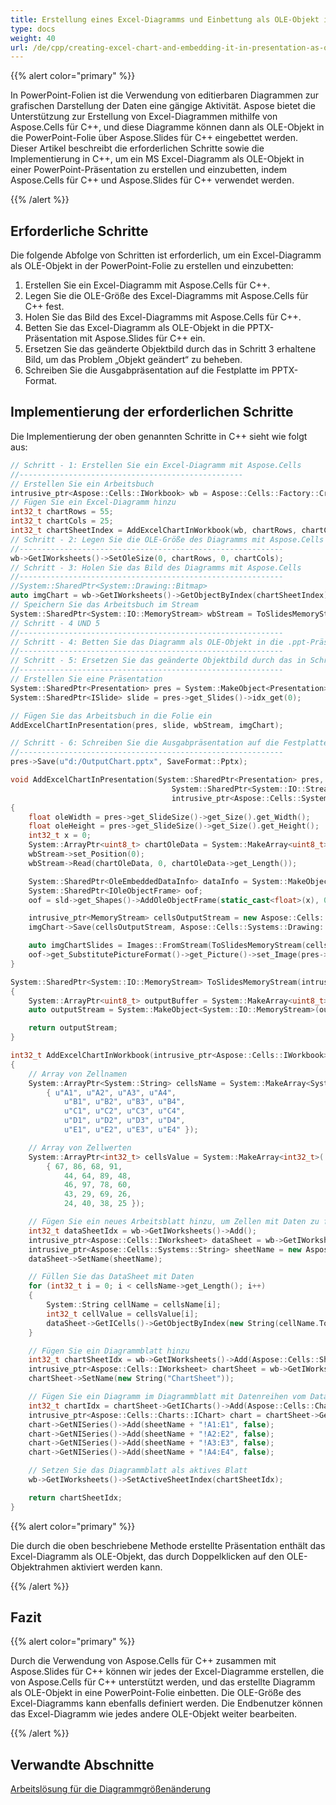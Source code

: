 ```yaml
---  
title: Erstellung eines Excel-Diagramms und Einbettung als OLE-Objekt in die Präsentation  
type: docs  
weight: 40  
url: /de/cpp/creating-excel-chart-and-embedding-it-in-presentation-as-ole-object/  
---  
```


{{% alert color="primary" %}}  

In PowerPoint-Folien ist die Verwendung von editierbaren Diagrammen zur grafischen Darstellung der Daten eine gängige Aktivität. Aspose bietet die Unterstützung zur Erstellung von Excel-Diagrammen mithilfe von Aspose.Cells für C++, und diese Diagramme können dann als OLE-Objekt in die PowerPoint-Folie über Aspose.Slides für C++ eingebettet werden. Dieser Artikel beschreibt die erforderlichen Schritte sowie die Implementierung in C++, um ein MS Excel-Diagramm als OLE-Objekt in einer PowerPoint-Präsentation zu erstellen und einzubetten, indem Aspose.Cells für C++ und Aspose.Slides für C++ verwendet werden.  

{{% /alert %}}  
## **Erforderliche Schritte**  
Die folgende Abfolge von Schritten ist erforderlich, um ein Excel-Diagramm als OLE-Objekt in der PowerPoint-Folie zu erstellen und einzubetten:  

1. Erstellen Sie ein Excel-Diagramm mit Aspose.Cells für C++.  
2. Legen Sie die OLE-Größe des Excel-Diagramms mit Aspose.Cells für C++ fest.  
3. Holen Sie das Bild des Excel-Diagramms mit Aspose.Cells für C++.  
4. Betten Sie das Excel-Diagramm als OLE-Objekt in die PPTX-Präsentation mit Aspose.Slides für C++ ein.  
5. Ersetzen Sie das geänderte Objektbild durch das in Schritt 3 erhaltene Bild, um das Problem „Objekt geändert“ zu beheben.  
6. Schreiben Sie die Ausgabpräsentation auf die Festplatte im PPTX-Format.  

## **Implementierung der erforderlichen Schritte**  
Die Implementierung der oben genannten Schritte in C++ sieht wie folgt aus:  

``` cpp  
// Schritt - 1: Erstellen Sie ein Excel-Diagramm mit Aspose.Cells  
//--------------------------------------------------  
// Erstellen Sie ein Arbeitsbuch  
intrusive_ptr<Aspose::Cells::IWorkbook> wb = Aspose::Cells::Factory::CreateIWorkbook();  
// Fügen Sie ein Excel-Diagramm hinzu  
int32_t chartRows = 55;  
int32_t chartCols = 25;  
int32_t chartSheetIndex = AddExcelChartInWorkbook(wb, chartRows, chartCols);  
// Schritt - 2: Legen Sie die OLE-Größe des Diagramms mit Aspose.Cells fest  
//-----------------------------------------------------------  
wb->GetIWorksheets()->SetOleSize(0, chartRows, 0, chartCols);  
// Schritt - 3: Holen Sie das Bild des Diagramms mit Aspose.Cells  
//-----------------------------------------------------------  
//System::SharedPtr<System::Drawing::Bitmap>  
auto imgChart = wb->GetIWorksheets()->GetObjectByIndex(chartSheetIndex)->GetICharts()->GetObjectByIndex(0)->ToImage();  
// Speichern Sie das Arbeitsbuch im Stream  
System::SharedPtr<System::IO::MemoryStream> wbStream = ToSlidesMemoryStream(wb->SaveToStream());  
// Schritt - 4 UND 5  
//-----------------------------------------------------------  
// Schritt - 4: Betten Sie das Diagramm als OLE-Objekt in die .ppt-Präsentation mit Aspose.Slides ein  
//-----------------------------------------------------------  
// Schritt - 5: Ersetzen Sie das geänderte Objektbild durch das in Schritt 3 erhaltene Bild, um das Problem „Objekt geändert“ zu beheben  
//-----------------------------------------------------------  
// Erstellen Sie eine Präsentation  
System::SharedPtr<Presentation> pres = System::MakeObject<Presentation>();  
System::SharedPtr<ISlide> slide = pres->get_Slides()->idx_get(0);  

// Fügen Sie das Arbeitsbuch in die Folie ein  
AddExcelChartInPresentation(pres, slide, wbStream, imgChart);  

// Schritt - 6: Schreiben Sie die Ausgabpräsentation auf die Festplatte  
//-----------------------------------------------------------  
pres->Save(u"d:/OutputChart.pptx", SaveFormat::Pptx);  
```  

``` cpp  
void AddExcelChartInPresentation(System::SharedPtr<Presentation> pres, System::SharedPtr<ISlide> sld,  
                                    System::SharedPtr<System::IO::Stream> wbStream,  
                                    intrusive_ptr<Aspose::Cells::Systems::Drawing::Bitmap> imgChart)  
{  
    float oleWidth = pres->get_SlideSize()->get_Size().get_Width();  
    float oleHeight = pres->get_SlideSize()->get_Size().get_Height();  
    int32_t x = 0;  
    System::ArrayPtr<uint8_t> chartOleData = System::MakeArray<uint8_t>(wbStream->get_Length(), 0);  
    wbStream->set_Position(0);  
    wbStream->Read(chartOleData, 0, chartOleData->get_Length());  

    System::SharedPtr<OleEmbeddedDataInfo> dataInfo = System::MakeObject<OleEmbeddedDataInfo>(chartOleData, u"xls");  
    System::SharedPtr<IOleObjectFrame> oof;  
    oof = sld->get_Shapes()->AddOleObjectFrame(static_cast<float>(x), 0.0f, oleWidth, oleHeight, dataInfo);  

    intrusive_ptr<MemoryStream> cellsOutputStream = new Aspose::Cells::Systems::IO::MemoryStream();  
    imgChart->Save(cellsOutputStream, Aspose::Cells::Systems::Drawing::Imaging::ImageFormat::GetBmp());  

    auto imgChartSlides = Images::FromStream(ToSlidesMemoryStream(cellsOutputStream));  
    oof->get_SubstitutePictureFormat()->get_Picture()->set_Image(pres->get_Images()->AddImage(imgChartSlides));  
}  
```  

``` cpp  
System::SharedPtr<System::IO::MemoryStream> ToSlidesMemoryStream(intrusive_ptr<Aspose::Cells::Systems::IO::MemoryStream> inputStream)  
{  
    System::ArrayPtr<uint8_t> outputBuffer = System::MakeArray<uint8_t>(inputStream->GetLength(), inputStream->GetBuffer()->ArrayPoint());  
    auto outputStream = System::MakeObject<System::IO::MemoryStream>(outputBuffer);  

    return outputStream;  
}  
```  

``` cpp  
int32_t AddExcelChartInWorkbook(intrusive_ptr<Aspose::Cells::IWorkbook> wb, int32_t chartRows, int32_t chartCols)  
{  
    // Array von Zellnamen  
    System::ArrayPtr<System::String> cellsName = System::MakeArray<System::String>(  
        { u"A1", u"A2", u"A3", u"A4",  
            u"B1", u"B2", u"B3", u"B4",  
            u"C1", u"C2", u"C3", u"C4",  
            u"D1", u"D2", u"D3", u"D4",  
            u"E1", u"E2", u"E3", u"E4" });  

    // Array von Zellwerten  
    System::ArrayPtr<int32_t> cellsValue = System::MakeArray<int32_t>(  
        { 67, 86, 68, 91,  
            44, 64, 89, 48,  
            46, 97, 78, 60,  
            43, 29, 69, 26,  
            24, 40, 38, 25 });  

    // Fügen Sie ein neues Arbeitsblatt hinzu, um Zellen mit Daten zu füllen  
    int32_t dataSheetIdx = wb->GetIWorksheets()->Add();  
    intrusive_ptr<Aspose::Cells::IWorksheet> dataSheet = wb->GetIWorksheets()->GetObjectByIndex(dataSheetIdx);  
    intrusive_ptr<Aspose::Cells::Systems::String> sheetName = new Aspose::Cells::Systems::String("DataSheet");  
    dataSheet->SetName(sheetName);  

    // Füllen Sie das DataSheet mit Daten  
    for (int32_t i = 0; i < cellsName->get_Length(); i++)  
    {  
        System::String cellName = cellsName[i];  
        int32_t cellValue = cellsValue[i];  
        dataSheet->GetICells()->GetObjectByIndex(new String(cellName.ToWCS().c_str()))->PutValue(cellValue);  
    }  

    // Fügen Sie ein Diagrammblatt hinzu  
    int32_t chartSheetIdx = wb->GetIWorksheets()->Add(Aspose::Cells::SheetType::SheetType_Chart);  
    intrusive_ptr<Aspose::Cells::IWorksheet> chartSheet = wb->GetIWorksheets()->GetObjectByIndex(chartSheetIdx);  
    chartSheet->SetName(new String("ChartSheet"));  

    // Fügen Sie ein Diagramm im Diagrammblatt mit Datenreihen vom DataSheet hinzu  
    int32_t chartIdx = chartSheet->GetICharts()->Add(Aspose::Cells::Charts::ChartType::ChartType_Column, 0, chartRows, 0, chartCols);  
    intrusive_ptr<Aspose::Cells::Charts::IChart> chart = chartSheet->GetICharts()->GetObjectByIndex(chartIdx);  
    chart->GetNISeries()->Add(sheetName + "!A1:E1", false);  
    chart->GetNISeries()->Add(sheetName + "!A2:E2", false);  
    chart->GetNISeries()->Add(sheetName + "!A3:E3", false);  
    chart->GetNISeries()->Add(sheetName + "!A4:E4", false);  

    // Setzen Sie das Diagrammblatt als aktives Blatt  
    wb->GetIWorksheets()->SetActiveSheetIndex(chartSheetIdx);  

    return chartSheetIdx;  
}  
```  

{{% alert color="primary" %}}  

Die durch die oben beschriebene Methode erstellte Präsentation enthält das Excel-Diagramm als OLE-Objekt, das durch Doppelklicken auf den OLE-Objektrahmen aktiviert werden kann.  

{{% /alert %}}  
## **Fazit**  
{{% alert color="primary" %}}  

Durch die Verwendung von Aspose.Cells für C++ zusammen mit Aspose.Slides für C++ können wir jedes der Excel-Diagramme erstellen, die von Aspose.Cells für C++ unterstützt werden, und das erstellte Diagramm als OLE-Objekt in eine PowerPoint-Folie einbetten. Die OLE-Größe des Excel-Diagramms kann ebenfalls definiert werden. Die Endbenutzer können das Excel-Diagramm wie jedes andere OLE-Objekt weiter bearbeiten.  

{{% /alert %}}  
## **Verwandte Abschnitte**  
[Arbeitslösung für die Diagrammgrößenänderung](https://docs.aspose.com/slides/cpp/working-solution-for-chart-resizing-in-pptx/)  
